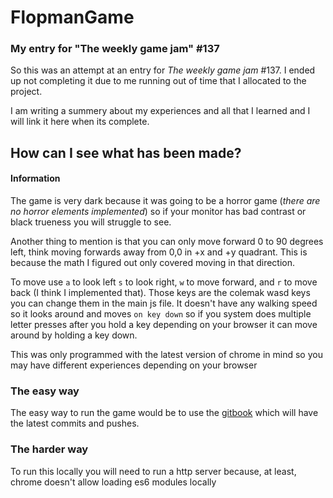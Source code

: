 # FlopmanGame
### My entry for "The weekly game jam" #137

So this was an attempt at an entry for *The weekly game jam* #137. I ended up not completing it due to me running out of time that I allocated to the project.

I am writing a summery about my experiences and all that I learned and I will link it here when its complete.


## How can I see what has been made? 
#### Information
The game is very dark because it was going to be a horror game (*there are no horror elements implemented*) so if your monitor has bad contrast or black trueness you will struggle to see.

Another thing to mention is that you can only move forward 0 to 90 degrees left, think moving forwards away from 0,0 in +x and +y quadrant. This is because the math I figured out only covered moving in that direction.

To move use `a` to look left `s` to look right, `w` to move forward, and `r` to move back (I think I implemented that). Those keys are the colemak wasd keys you can change them in the main js file. It doesn't have any walking speed so it looks around and moves `on key down` so if you system does multiple letter presses after you hold a key depending on your browser it can move around by holding a key down.

This was only programmed with the latest version of chrome in mind so you may have different experiences depending on your browser

### The easy way
The easy way to run the game would be to use the [gitbook](https://pinkflufflyllama.github.io/Game-Jam-Entry/src/index.html) which will have the latest commits and pushes.

### The harder way
To run this locally you will need to run a http server because, at least, chrome doesn't allow loading es6 modules locally
